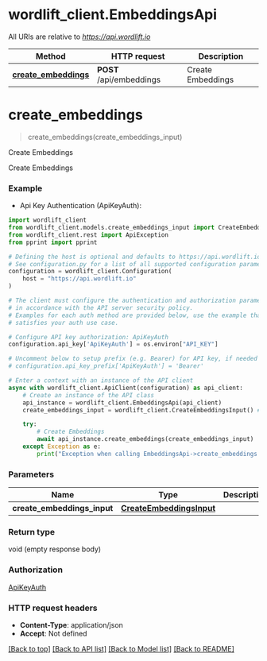 # wordlift_client.EmbeddingsApi

All URIs are relative to *https://api.wordlift.io*

Method | HTTP request | Description
------------- | ------------- | -------------
[**create_embeddings**](EmbeddingsApi.md#create_embeddings) | **POST** /api/embeddings | Create Embeddings


# **create_embeddings**
> create_embeddings(create_embeddings_input)

Create Embeddings

Create Embeddings

### Example

* Api Key Authentication (ApiKeyAuth):

```python
import wordlift_client
from wordlift_client.models.create_embeddings_input import CreateEmbeddingsInput
from wordlift_client.rest import ApiException
from pprint import pprint

# Defining the host is optional and defaults to https://api.wordlift.io
# See configuration.py for a list of all supported configuration parameters.
configuration = wordlift_client.Configuration(
    host = "https://api.wordlift.io"
)

# The client must configure the authentication and authorization parameters
# in accordance with the API server security policy.
# Examples for each auth method are provided below, use the example that
# satisfies your auth use case.

# Configure API key authorization: ApiKeyAuth
configuration.api_key['ApiKeyAuth'] = os.environ["API_KEY"]

# Uncomment below to setup prefix (e.g. Bearer) for API key, if needed
# configuration.api_key_prefix['ApiKeyAuth'] = 'Bearer'

# Enter a context with an instance of the API client
async with wordlift_client.ApiClient(configuration) as api_client:
    # Create an instance of the API class
    api_instance = wordlift_client.EmbeddingsApi(api_client)
    create_embeddings_input = wordlift_client.CreateEmbeddingsInput() # CreateEmbeddingsInput | 

    try:
        # Create Embeddings
        await api_instance.create_embeddings(create_embeddings_input)
    except Exception as e:
        print("Exception when calling EmbeddingsApi->create_embeddings: %s\n" % e)
```



### Parameters


Name | Type | Description  | Notes
------------- | ------------- | ------------- | -------------
 **create_embeddings_input** | [**CreateEmbeddingsInput**](CreateEmbeddingsInput.md)|  | 

### Return type

void (empty response body)

### Authorization

[ApiKeyAuth](../README.md#ApiKeyAuth)

### HTTP request headers

 - **Content-Type**: application/json
 - **Accept**: Not defined


[[Back to top]](#) [[Back to API list]](../README.md#documentation-for-api-endpoints) [[Back to Model list]](../README.md#documentation-for-models) [[Back to README]](../README.md)

